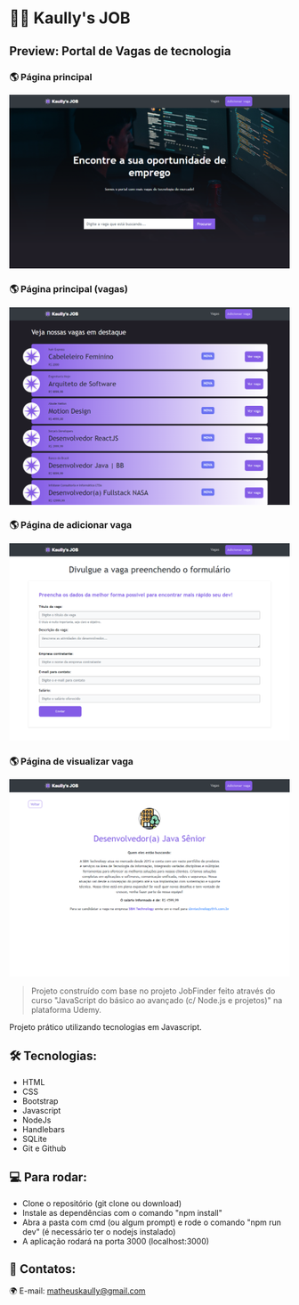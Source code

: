 # 🧑‍💻 Kaully's JOB 

## Preview: Portal de Vagas de tecnologia

### 🌎 Página principal
![preview](./.github/home.png)

### 🌎 Página principal (vagas)
![preview](./.github/vacancy.png)

### 🌎 Página de adicionar vaga
![preview](./.github/add_job.png)

### 🌎 Página de visualizar vaga
![preview](./.github/job.png)

> Projeto construído com base no projeto JobFinder feito através do curso "JavaScript do básico ao avançado (c/ Node.js e projetos)" na plataforma Udemy.

Projeto prático utilizando tecnologias em Javascript. 


## 🛠 Tecnologias:

- HTML
- CSS
- Bootstrap
- Javascript
- NodeJs
- Handlebars
- SQLite
- Git e Github

## 💻 Para rodar:
- Clone o repositório (git clone ou download)
- Instale as dependências com o comando "npm install"
- Abra a pasta com cmd (ou algum prompt) e rode o comando "npm run dev" (é necessário ter o nodejs instalado)
- A aplicação rodará na porta 3000 (localhost:3000)


## 💛 Contatos:

🌍 E-mail: matheuskaully@gmail.com
